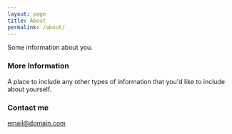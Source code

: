 ```yaml
---
layout: page
title: About
permalink: /about/
---
```


Some information about you.

### More Information

A place to include any other types of information that you'd like to include about yourself.

### Contact me

[email@domain.com](mailto:email@domain.com)
